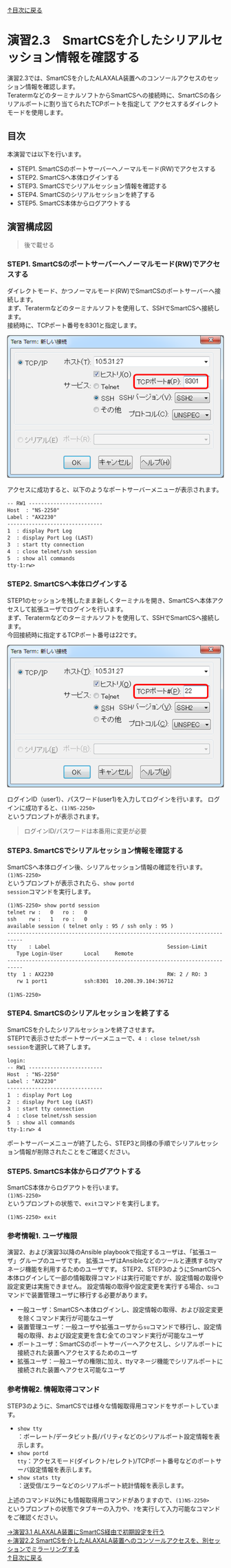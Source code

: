 [↑目次に戻る](/README.md)
<br>
# 演習2.3　SmartCSを介したシリアルセッション情報を確認する
演習2.3では、SmartCSを介したALAXALA装置へのコンソールアクセスのセッション情報を確認します。
<br>
TeratermなどのターミナルソフトからSmartCSへの接続時に、SmartCSの各シリアルポートに割り当てられたTCPポートを指定して
アクセスするダイレクトモードを使用します。

## 目次
本演習では以下を行います。
- STEP1. SmartCSのポートサーバーへノーマルモード(RW)でアクセスする
- STEP2. SmartCSへ本体ログインする
- STEP3. SmartCSでシリアルセッション情報を確認する
- STEP4. SmartCSのシリアルセッションを終了する
- STEP5. SmartCS本体からログアウトする

## 演習構成図

> 後で載せる

### STEP1. SmartCSのポートサーバーへノーマルモード(RW)でアクセスする
ダイレクトモード、かつノーマルモード(RW)でSmartCSのポートサーバーへ接続します。
<br>
まず、Teratermなどのターミナルソフトを使用して、SSHでSmartCSへ接続します。
<br>
接続時に、TCPポート番号を8301と指定します。

![Teraterm_DirectMode_RW.png](Teraterm_DirectMode_RW.png)

アクセスに成功すると、以下のようなポートサーバーメニューが表示されます。
<br>

```
-- RW1 ------------------------
Host  : "NS-2250"
Label : "AX2230"
-------------------------------
1  : display Port Log
2  : display Port Log (LAST)
3  : start tty connection
4  : close telnet/ssh session
5  : show all commands
tty-1:rw>
```



### STEP2. SmartCSへ本体ログインする
STEP1のセッションを残したまま新しくターミナルを開き、SmartCSへ本体アクセスして拡張ユーザでログインを行います。
<br>
まず、Teratermなどのターミナルソフトを使用して、SSHでSmartCSへ接続します。
<br>
今回接続時に指定するTCPポート番号は22です。

![Teraterm_SelectMode_RW.png](Teraterm_SelectMode_RW.png)

ログインID（user1）、パスワード(user1)を入力してログインを行います。
ログインに成功すると、<code>(1)NS-2250> </code>というプロンプトが表示されます。

> ログインID/パスワードは本番用に変更が必要


### STEP3. SmartCSでシリアルセッション情報を確認する
SmartCSへ本体ログイン後、シリアルセッション情報の確認を行います。
<br>
<code>(1)NS-2250> </code>というプロンプトが表示されたら、<code>show portd session</code>コマンドを実行します。
<br>

```
(1)NS-2250> show portd session
telnet rw :   0   ro :   0
ssh    rw :   1   ro :   0
available session ( telnet only : 95 / ssh only : 95 )
---------------------------------------------------------------------------
tty    : Label                                      Session-Limit 
   Type Login-User       Local     Remote
---------------------------------------------------------------------------
tty  1 : AX2230                                     RW: 2 / RO: 3 
   rw 1 port1            ssh:8301  10.208.39.104:36712

(1)NS-2250>
```



### STEP4. SmartCSのシリアルセッションを終了する
SmartCSを介したシリアルセッションを終了させます。
<br>
STEP1で表示させたポートサーバーメニューで、<code>4  : close telnet/ssh session</code>を選択して終了します。
<br>

```
login: 
-- RW1 ------------------------
Host  : "NS-2250"
Label : "AX2230"
-------------------------------
1  : display Port Log
2  : display Port Log (LAST)
3  : start tty connection
4  : close telnet/ssh session
5  : show all commands
tty-1:rw> 4
```

ポートサーバーメニューが終了したら、STEP3と同様の手順でシリアルセッション情報が削除されたことをご確認ください。



### STEP5. SmartCS本体からログアウトする
SmartCS本体からログアウトを行います。
<br>
<code>(1)NS-2250> </code>というプロンプトの状態で、<code>exit</code>コマンドを実行します。
<br>

```
(1)NS-2250> exit
```



### 参考情報1. ユーザ権限
演習2、および演習3以降のAnsible playbookで指定するユーザは、「拡張ユーザ」グループのユーザです。
拡張ユーザはAnsibleなどのツールと連携するttyマネージ機能を利用するためのユーザです。
STEP2、STEP3のようにSmartCSへ本体ログインして一部の情報取得コマンドは実行可能ですが、設定情報の取得や設定変更は実施できません。
設定情報の取得や設定変更を実行する場合、<code>su</code>コマンドで装置管理ユーザに移行する必要があります。

- 一般ユーザ：SmartCSへ本体ログインし、設定情報の取得、および設定変更を除くコマンド実行が可能なユーザ
- 装置管理ユーザ：一般ユーザや拡張ユーザから<code>su</code>コマンドで移行し、設定情報の取得、および設定変更を含む全てのコマンド実行が可能なユーザ
- ポートユーザ：SmartCSのポートサーバーへアクセスし、シリアルポートに接続された装置へアクセスするためのユーザ
- 拡張ユーザ：一般ユーザの権限に加え、ttyマネージ機能でシリアルポートに接続された装置へアクセス可能なユーザ



### 参考情報2. 情報取得コマンド
STEP3のように、SmartCSでは様々な情報取得用コマンドをサポートしています。

- <code>show tty <ttylist></code>：ボーレート/データビット長/パリティなどのシリアルポート設定情報を表示します。
- <code>show portd tty</code>：アクセスモード(ダイレクト/セレクト)/TCPポート番号などのポートサーバ設定情報を表示します。
- <code>show stats tty <ttylist></code>：送受信/エラーなどのシリアルポート統計情報を表示します。

上述のコマンド以外にも情報取得用コマンドがありますので、<code>(1)NS-2250> </code>というプロンプトの状態でタブキーの入力や、<code>?</code>を実行して入力可能なコマンドをご確認ください。



[→演習3.1 ALAXALA装置にSmartCS経由で初期設定を行う](/3.1-initial_setup_the_alaxala_device_via_smartcs.md)  
[←演習2.2 SmartCSを介したALAXALA装置へのコンソールアクセスを、別セッションでミラーリングする](/2.2-mirroring_operation_of_smartcs.md)  
[↑目次に戻る](/README.md)
